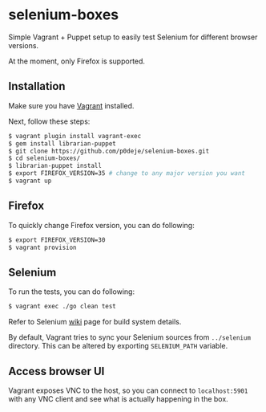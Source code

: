 # selenium-boxes

Simple Vagrant + Puppet setup to easily test Selenium for different browser versions.

At the moment, only Firefox is supported.

## Installation

Make sure you have [Vagrant](https://www.vagrantup.com/downloads.html) installed.

Next, follow these steps:

```bash
$ vagrant plugin install vagrant-exec
$ gem install librarian-puppet
$ git clone https://github.com/p0deje/selenium-boxes.git
$ cd selenium-boxes/
$ librarian-puppet install
$ export FIREFOX_VERSION=35 # change to any major version you want
$ vagrant up
```

## Firefox

To quickly change Firefox version, you can do following:

```bash
$ export FIREFOX_VERSION=30
$ vagrant provision
```

## Selenium

To run the tests, you can do following:

```bash
$ vagrant exec ./go clean test
```

Refer to Selenium [wiki](https://code.google.com/p/selenium/wiki) page for build system details.

By default, Vagrant tries to sync your Selenium sources from `../selenium` directory.
This can be altered by exporting `SELENIUM_PATH` variable.

## Access browser UI

Vagrant exposes VNC to the host, so you can connect to `localhost:5901` with any VNC client and see what is actually happening in the box.
